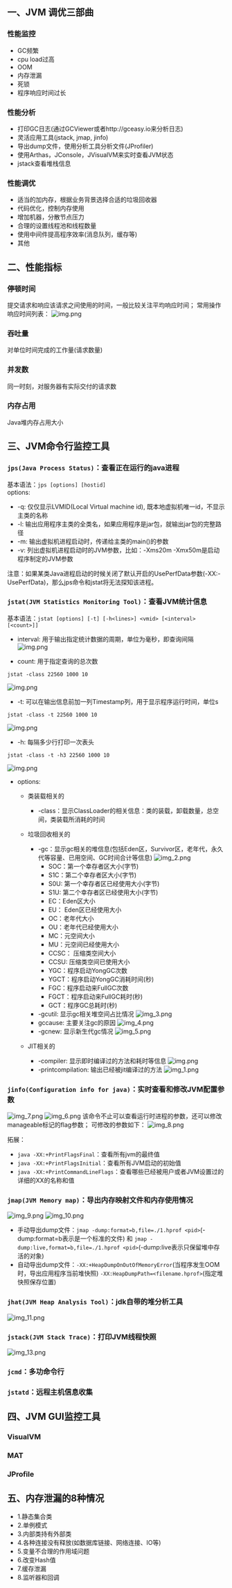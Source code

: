 ## 一、JVM 调优三部曲
### 性能监控
- GC频繁
- cpu load过高
- OOM
- 内存泄漏
- 死锁
- 程序响应时间过长
### 性能分析
- 打印GC日志(通过GCViewer或者http://gceasy.io来分析日志)
- 灵活应用工具(jstack, jmap, jinfo)
- 导出dump文件，使用分析工具分析文件(JProfiler)
- 使用Arthas，JConsole，JVisualVM来实时查看JVM状态
- jstack查看堆栈信息
### 性能调优
- 适当的加内存，根据业务背景选择合适的垃圾回收器
- 代码优化，控制内存使用
- 增加机器，分散节点压力
- 合理的设置线程池和线程数量
- 使用中间件提高程序效率(消息队列，缓存等)
- 其他

## 二、性能指标
### 停顿时间
提交请求和响应该请求之间使用的时间，一般比较关注平均响应时间；
常用操作响应时间列表：
![img.png](img1.png)

### 吞吐量
对单位时间完成的工作量(请求数量)

### 并发数
同一时刻，对服务器有实际交付的请求数

### 内存占用
Java堆内存占用大小

## 三、JVM命令行监控工具

### `jps(Java Process Status)`：查看正在运行的java进程
基本语法：`jps [options] [hostid]` <br> 
options:
 - -q: 仅仅显示LVMID(Local Virtual machine id), 既本地虚拟机唯一id，不显示主类的名称
 - -l: 输出应用程序主类的全类名，如果应用程序是jar包，就输出jar包的完整路径
 - -m: 输出虚拟机进程启动时，传递给主类的main()的参数
 - -v: 列出虚拟机进程启动时的JVM参数，比如：-Xms20m -Xmx50m是启动程序制定的JVM参数

注意：如果某类Java进程启动的时候关闭了默认开启的UsePerfData参数(-XX:-UsePerfData)，那么jps命令和jstat将无法探知该进程。

### `jstat(JVM Statistics Monitoring Tool)`：查看JVM统计信息
基本语法：`jstat [options] [-t] [-h<lines>] <vmid> [<interval> [<count>]]` <br>

- interval: 用于输出指定统计数据的周期，单位为毫秒，即查询间隔
![img.png](img2.png)

- count: 用于指定查询的总次数
```shell
jstat -class 22560 1000 10
```
![img.png](img3.png)

- -t: 可以在输出信息前加一列Timestamp列，用于显示程序运行时间，单位s
```shell
jstat -class -t 22560 1000 10
```
![img.png](img4.png)

- -h: 每隔多少行打印一次表头
```shell
jstat -class -t -h3 22560 1000 10
```
![img.png](img5.png)

- options:
  - 类装载相关的
    - -class：显示ClassLoader的相关信息：类的装载，卸载数量，总空间，类装载所消耗的时间
  - 垃圾回收相关的
    - -gc：显示gc相关的堆信息(包括Eden区，Survivor区，老年代，永久代等容量、已用空间、GC时间合计等信息)
    ![img_2.png](img_2.png)
      - SOC：第一个幸存者区大小(字节)
      - S1C：第二个幸存者区大小(字节)
      - S0U: 第一个幸存者区已经使用大小(字节)
      - S1U: 第二个幸存者区已经使用大小(字节)
      - EC：Eden区大小
      - EU： Eden区已经使用大小
      - OC：老年代大小
      - OU：老年代已经使用大小
      - MC：元空间大小
      - MU：元空间已经使用大小
      - CCSC： 压缩类空间大小
      - CCSU: 压缩类空间已使用大小
      - YGC：程序启动YongGC次数
      - YGCT：程序启动YongGC消耗时间(秒)
      - FGC：程序启动来FullGC次数
      - FGCT：程序启动来FullGC耗时(秒)
      - GCT：程序GC总耗时(秒)
    - -gcutil: 显示gc相关堆空间占比情况
    ![img_3.png](img_3.png)
    - gccause: 主要关注gc的原因
    ![img_4.png](img_4.png)
    - -gcnew: 显示新生代gc情况
    ![img_5.png](img_5.png)
    
  - JIT相关的
    - -compiler: 显示即时编译过的方法和耗时等信息
    ![img.png](img.png)
    - -printcompilation: 输出已经被jit编译过的方法
    ![img_1.png](img_1.png)

### `jinfo(Configuration info for java)`：实时查看和修改JVM配置参数
![img_7.png](img_7.png)
![img_6.png](img_6.png)
该命令不止可以查看运行时进程的参数，还可以修改manageable标记的flag参数；
可修改的参数如下：
![img_8.png](img_8.png)

拓展：
 -  `java -XX:+PrintFlagsFinal`：查看所有jvm的最终值
 -  `java -XX:+PrintFlagsInitial`：查看所有JVM启动的初始值
 -  `java -XX:+PrintCommandLineFlags`：查看哪些已经被用户或者JVM设置过的详细的XX的名称和值

### `jmap(JVM Memory map)`：导出内存映射文件和内存使用情况
![img_9.png](img_9.png)
![img_10.png](img_10.png)
 - 手动导出dump文件：`jmap -dump:format=b,file=./1.hprof <pid>`(-dump:format=b表示是一个标准的文件) 和 `jmap -dump:live,format=b,file=./1.hprof <pid>`(-dump:live表示只保留堆中存活的对象)
 - 自动导出dump文件：`-XX:+HeapDumpOnOutOfMemoryError`(当程序发生OOM时，导出应用程序当前堆快照) `-XX:HeapDumpPath=<filename.hprof>`(指定堆快照保存位置)

### `jhat(JVM Heap Analysis Tool)`：jdk自带的堆分析工具
![img_11.png](img_11.png)

### `jstack(JVM Stack Trace)`：打印JVM线程快照
![img_13.png](img_13.png)

### `jcmd`：多功命令行

### `jstatd`：远程主机信息收集

## 四、JVM GUI监控工具

### VisualVM

### MAT

### JProfile

## 五、内存泄漏的8种情况
- 1.静态集合类
- 2.单例模式
- 3.内部类持有外部类
- 4.各种连接没有释放(如数据库链接、网络连接、IO等)
- 5.变量不合理的作用域问题
- 6.改变Hash值
- 7.缓存泄漏
- 8.监听器和回调
